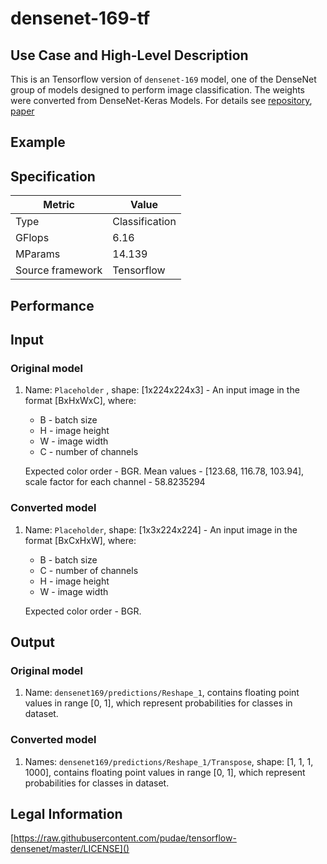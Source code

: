 # densenet-169-tf

## Use Case and High-Level Description

This is an Tensorflow version of `densenet-169` model, one of the DenseNet
group of models designed to perform image classification. The weights were converted from DenseNet-Keras Models. For details see [repository](https://github.com/pudae/tensorflow-densenet/), [paper](https://arxiv.org/pdf/1608.06993.pdf)


## Example

## Specification

| Metric                          | Value                                     |
|---------------------------------|-------------------------------------------|
| Type                            | Classification                            |
| GFlops                          | 6.16                                      |
| MParams                         | 14.139                                    |
| Source framework                | Tensorflow                                |

## Performance

## Input

### Original model

1. Name: `Placeholder` , shape: [1x224x224x3] - An input image in the format [BxHxWxC],
   where:

    - B - batch size
    - H - image height
    - W - image width
    - C - number of channels

   Expected color order - BGR.
   Mean values - [123.68, 116.78, 103.94], scale factor for each channel - 58.8235294

### Converted model

1. Name: `Placeholder`, shape: [1x3x224x224] - An input image in the format [BxCxHxW],
   where:

    - B - batch size
    - C - number of channels
    - H - image height
    - W - image width

   Expected color order - BGR.

## Output

### Original model

1. Name: `densenet169/predictions/Reshape_1`, contains floating point values in range [0, 1], which represent probabilities for classes in dataset.

### Converted model

1. Names: `densenet169/predictions/Reshape_1/Transpose`, shape: [1, 1, 1, 1000], contains floating point values in range [0, 1], which represent probabilities for classes in dataset.

## Legal Information
[https://raw.githubusercontent.com/pudae/tensorflow-densenet/master/LICENSE]()
